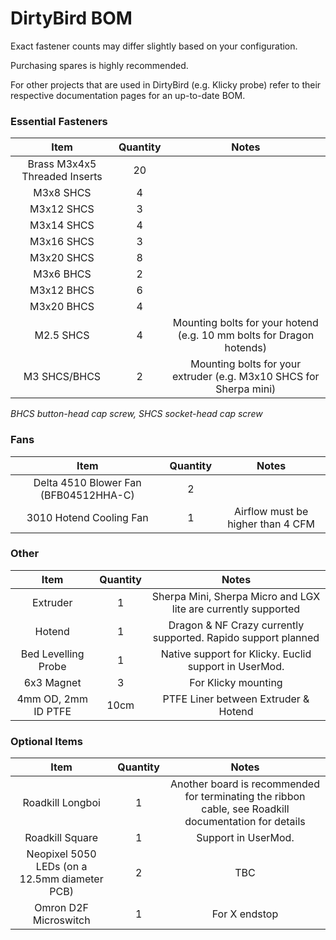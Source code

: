 # DirtyBird BOM

Exact fastener counts may differ slightly based on your configuration.

Purchasing spares is highly recommended.

For other projects that are used in DirtyBird (e.g. Klicky probe) refer to their respective documentation pages for an up-to-date BOM.

### Essential Fasteners

|             Item              | Quantity |                                Notes                                 |
| :---------------------------: | :------: | :------------------------------------------------------------------: |
| Brass M3x4x5 Threaded Inserts |    20    |                                                                      |
|           M3x8 SHCS           |    4     |                                                                      |
|          M3x12 SHCS           |    3     |                                                                      |
|          M3x14 SHCS           |    4     |                                                                      |
|          M3x16 SHCS           |    3     |                                                                      |
|          M3x20 SHCS           |    8     |                                                                      |
|           M3x6 BHCS           |    2     |                                                                      |
|          M3x12 BHCS           |    6     |                                                                      |
|          M3x20 BHCS           |    4     |                                                                      |
|           M2.5 SHCS           |    4     | Mounting bolts for your hotend (e.g. 10 mm bolts for Dragon hotends) |
|         M3 SHCS/BHCS          |    2     |  Mounting bolts for your extruder (e.g. M3x10 SHCS for Sherpa mini)  |

_BHCS button-head cap screw, SHCS socket-head cap screw_

### Fans

|                 Item                  | Quantity |               Notes               |
| :-----------------------------------: | :------: | :-------------------------------: |
| Delta 4510 Blower Fan (BFB04512HHA-C) |    2     |                                   |
|        3010 Hotend Cooling Fan        |    1     | Airflow must be higher than 4 CFM |

### Other

|        Item         | Quantity |                             Notes                              |
| :-----------------: | :------: | :------------------------------------------------------------: |
|      Extruder       |    1     | Sherpa Mini, Sherpa Micro and LGX lite are currently supported |
|       Hotend        |    1     | Dragon & NF Crazy currently supported. Rapido support planned  |
| Bed Levelling Probe |    1     |     Native support for Klicky. Euclid support in UserMod.      |
|     6x3 Magnet      |    3     |                      For Klicky mounting                       |
| 4mm OD, 2mm ID PTFE |   10cm   |              PTFE Liner between Extruder & Hotend              |

### Optional Items

|                     Item                      | Quantity |                                                 Notes                                                 |
| :-------------------------------------------: | :------: | :---------------------------------------------------------------------------------------------------: |
|               Roadkill Longboi                |    1     | Another board is recommended for terminating the ribbon cable, see Roadkill documentation for details |
|                Roadkill Square                |    1     |                                          Support in UserMod.                                          |
| Neopixel 5050 LEDs (on a 12.5mm diameter PCB) |    2     |                                                  TBC                                                  |
|             Omron D2F Microswitch             |    1     |                                             For X endstop                                             |
